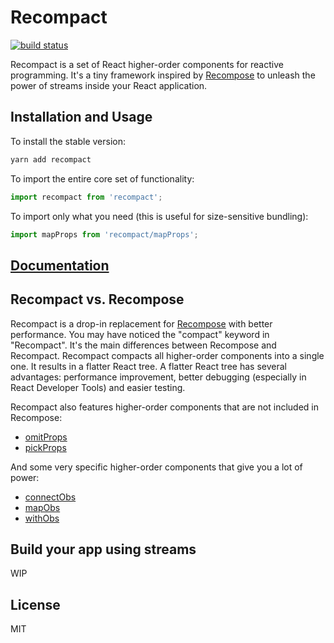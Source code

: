 # Recompact

[![build status](https://img.shields.io/travis/neoziro/recompact/master.svg?style=flat-square)](https://travis-ci.org/neoziro/recompact)

Recompact is a set of React higher-order components for reactive programming. It's a tiny framework inspired by [Recompose](https://github.com/acdlite/recompose) to unleash the power of streams inside your React application.

## Installation and Usage

To install the stable version:

```sh
yarn add recompact
```

To import the entire core set of functionality:

```js
import recompact from 'recompact';
```

To import only what you need (this is useful for size-sensitive bundling):

```js
import mapProps from 'recompact/mapProps';
```

## [Documentation](https://github.com/neoziro/recompact/tree/master/docs)

## Recompact vs. Recompose

Recompact is a drop-in replacement for [Recompose](https://github.com/acdlite/recompose) with better performance. You may have noticed the
"compact" keyword in "Recompact". It's the main differences between Recompose and Recompact.
Recompact compacts all higher-order components into a single one. It results in a flatter React
tree. A flatter React tree has several advantages: performance improvement, better debugging (especially in React Developer Tools)
and easier testing.

Recompact also features higher-order components that are not included in Recompose:

- [omitProps](https://github.com/neoziro/recompact/tree/master/docs#omitpropspaths)
- [pickProps](https://github.com/neoziro/recompact/tree/master/docs#pickpropspaths)

And some very specific higher-order components that give you a lot of power:

- [connectObs](https://github.com/neoziro/recompact/tree/master/docs#connectobsobsmapper)
- [mapObs](https://github.com/neoziro/recompact/tree/master/docs#mapobsobsmapper)
- [withObs](https://github.com/neoziro/recompact/tree/master/docs#withobsobsmapper)

## Build your app using streams

WIP

## License

MIT
